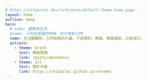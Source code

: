 ```yaml
---
# https://vitepress.dev/reference/default-theme-home-page
layout: home
outline: deep
hero:
  # name: 優雅地生活
  #name: 只有在感謝的時候，你才擁有它們。
  name: 生活艱難時，它們給我的力量。不是規則、教條，無需遵從，只是指引。
  actions:
    - theme: brand
      text: 開始閱讀
      link: /posts/abundance
    - theme: alt
      text: 關於作者
      link: https://chiayilai.github.io/resume/
---
```


